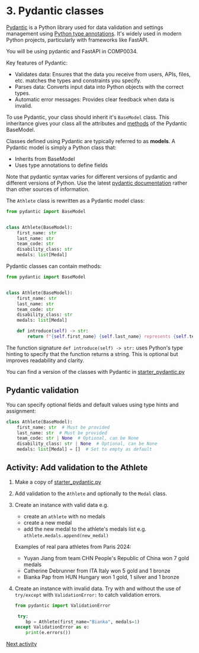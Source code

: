 # 3. Pydantic classes

[Pydantic](https://docs.pydantic.dev/latest/) is a Python library used for data validation and settings management using
[Python type annotations](https://typing.python.org/en/latest/spec/annotations.html). It's widely used in modern Python
projects, particularly with frameworks like FastAPI.

You will be using pydantic and FastAPI in COMP0034.

Key features of Pydantic:

- Validates data: Ensures that the data you receive from users, APIs, files, etc. matches the types and constraints
  you specify.
- Parses data: Converts input data into Python objects with the correct types.
- Automatic error messages: Provides clear feedback when data is invalid.

To use Pydantic, your class should inherit it's `BaseModel` class. This inheritance gives your class all the
attributes and [methods](https://docs.pydantic.dev/latest/concepts/models/#model-methods-and-properties) of the Pydantic
BaseModel.

Classes defined using Pydantic are typically referred to as **models**. A Pydantic model is simply a
Python class that:

- Inherits from BaseModel
- Uses type annotations to define fields

Note that pydantic syntax varies for different versions of pydantic and different versions of Python. Use
the latest [pydantic documentation](https://docs.pydantic.dev/latest/) rather than other sources of information.

The `Athlete` class is rewritten as a Pydantic model class:

```python
from pydantic import BaseModel


class Athlete(BaseModel):
    first_name: str
    last_name: str
    team_code: str
    disability_class: str
    medals: list[Medal]
```

Pydantic classes can contain methods:

```python
from pydantic import BaseModel


class Athlete(BaseModel):
    first_name: str
    last_name: str
    team_code: str
    disability_class: str
    medals: list[Medal]

    def introduce(self) -> str:
        return f"{self.first_name} {self.last_name} represents {self.team_code} in class {self.disability_class}."
```

The function signature `def introduce(self) -> str:` uses Python's type hinting to specify that the function
returns a string. This is optional but improves readability and clarity.

You can find a version of the classes with Pydantic
in [starter_pydantic.py](../../src/activities/starter/starter_pydantic.py)

## Pydantic validation

You can specify optional fields and default values using type hints and assignment:

```python
class Athlete(BaseModel):
    first_name: str  # Must be provided
    last_name: str  # Must be provided
    team_code: str | None  # Optional, can be None
    disability_class: str | None  # Optional, can be None
    medals: list[Medal] = []  # Set to empty as default
```

## Activity: Add validation to the Athlete

1. Make a copy of [starter_pydantic.py](../../src/activities/starter/starter_pydantic.py)
2. Add validation to the `Athlete` and optionally to the `Medal` class.
3. Create an instance with valid data e.g.
    - create an `athlete` with no medals
    - create a new medal
    - add the new medal to the athlete's medals list e.g. `athlete.medals.append(new_medal)`

   Examples of real para athletes from Paris 2024:
    - Yuyan Jiang from team CHN People's Republic of China won 7 gold medals
    - Catherine Debrunner from ITA Italy won 5 gold and 1 bronze
    - Bianka Pap from HUN Hungary won 1 gold, 1 silver and 1 bronze
4. Create an instance with invalid data. Try with and without the use of `try/except` with `ValidationError:` to catch
   validation errors.

    ```python
   from pydantic import ValidationError
   
     try:
        bp = Athlete(first_name="Bianka", medals=1)
    except ValidationError as e:
        print(e.errors())
    ```

[Next activity](5-04-orm-sqlmodel.md)
